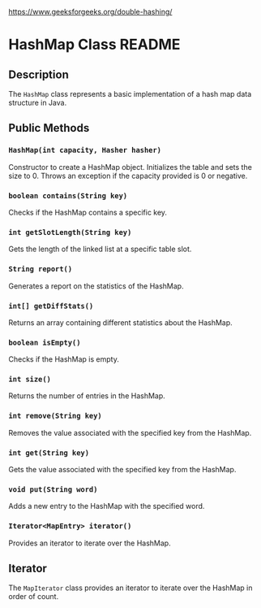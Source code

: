 https://www.geeksforgeeks.org/double-hashing/

# HashMap Class README

## Description
The `HashMap` class represents a basic implementation of a hash map data structure in Java.

## Public Methods

### `HashMap(int capacity, Hasher hasher)`
Constructor to create a HashMap object. Initializes the table and sets the size to 0. Throws an exception if the capacity provided is 0 or negative.

### `boolean contains(String key)`
Checks if the HashMap contains a specific key.

### `int getSlotLength(String key)`
Gets the length of the linked list at a specific table slot.

### `String report()`
Generates a report on the statistics of the HashMap.

### `int[] getDiffStats()`
Returns an array containing different statistics about the HashMap.

### `boolean isEmpty()`
Checks if the HashMap is empty.

### `int size()`
Returns the number of entries in the HashMap.

### `int remove(String key)`
Removes the value associated with the specified key from the HashMap.

### `int get(String key)`
Gets the value associated with the specified key from the HashMap.

### `void put(String word)`
Adds a new entry to the HashMap with the specified word.

### `Iterator<MapEntry> iterator()`
Provides an iterator to iterate over the HashMap.

## Iterator
The `MapIterator` class provides an iterator to iterate over the HashMap in order of count.

